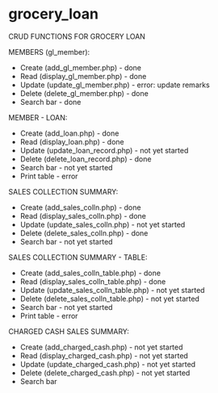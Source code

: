 # grocery_loan
CRUD FUNCTIONS FOR GROCERY LOAN

MEMBERS (gl_member):
* Create (add_gl_member.php) - done
* Read (display_gl_member.php) - done
* Update (update_gl_member.php) - error: update remarks
* Delete (delete_gl_member.php) - done
* Search bar - done

MEMBER - LOAN:
* Create (add_loan.php) - done
* Read (display_loan.php) - done
* Update (update_loan_record.php) - not yet started
* Delete (delete_loan_record.php) - done
* Search bar - not yet started
* Print table - error

SALES COLLECTION SUMMARY:
* Create (add_sales_colln.php) - done
* Read (display_sales_colln.php) - done
* Update (update_sales_colln.php) - not yet started
* Delete (delete_sales_colln.php) - done
* Search bar - not yet started

SALES COLLECTION SUMMARY - TABLE:
* Create (add_sales_colln_table.php) - done
* Read (display_sales_colln_table.php) - done
* Update (update_sales_colln_table.php) - not yet started
* Delete (delete_sales_colln_table.php) - not yet started
* Search bar - not yet started
* Print table - error

CHARGED CASH SALES SUMMARY:
* Create (add_charged_cash.php) - not yet started
* Read (display_charged_cash.php) - not yet started
* Update (update_charged_cash.php) - not yet started
* Delete (delete_charged_cash.php) - not yet started
* Search bar
